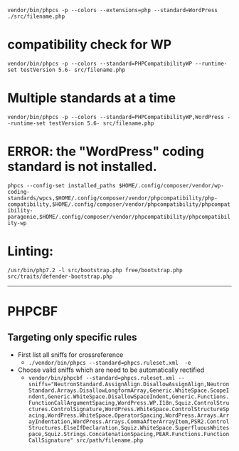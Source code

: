 `vendor/bin/phpcs -p --colors --extensions=php --standard=WordPress ./src/filename.php`

# compatibility check for WP
`vendor/bin/phpcs -p --colors --standard=PHPCompatibilityWP --runtime-set testVersion 5.6- src/filename.php`

# Multiple standards at a time
`vendor/bin/phpcs -p --colors --standard=PHPCompatibilityWP,WordPress --runtime-set testVersion 5.6- src/filename.php`

# ERROR: the "WordPress" coding standard is not installed.
`phpcs --config-set installed_paths $HOME/.config/composer/vendor/wp-coding-standards/wpcs,$HOME/.config/composer/vendor/phpcompatibility/php-compatibility,$HOME/.config/composer/vendor/phpcompatibility/phpcompatibility-paragonie,$HOME/.config/composer/vendor/phpcompatibility/phpcompatibility-wp`

# Linting:
`/usr/bin/php7.2 -l src/bootstrap.php free/bootstrap.php src/traits/defender-bootstrap.php`

---
# PHPCBF
## Targeting only specific rules
- First list all sniffs for crossreference
  - `./vendor/bin/phpcs --standard=phpcs.ruleset.xml  -e`
- Choose valid sniffs which are need to be automatically rectified
  - `vendor/bin/phpcbf --standard=phpcs.ruleset.xml --sniffs="NeutronStandard.AssignAlign.DisallowAssignAlign,NeutronStandard.Arrays.DisallowLongformArray,Generic.WhiteSpace.ScopeIndent,Generic.WhiteSpace.DisallowSpaceIndent,Generic.Functions.FunctionCallArgumentSpacing,WordPress.WP.I18n,Squiz.ControlStructures.ControlSignature,WordPress.WhiteSpace.ControlStructureSpacing,WordPress.WhiteSpace.OperatorSpacing,WordPress.Arrays.ArrayIndentation,WordPress.Arrays.CommaAfterArrayItem,PSR2.ControlStructures.ElseIfDeclaration,Squiz.WhiteSpace.SuperfluousWhitespace,Squiz.Strings.ConcatenationSpacing,PEAR.Functions.FunctionCallSignature" src/path/filename.php`
